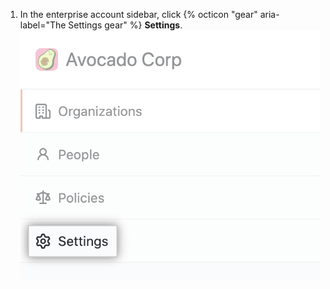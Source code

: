1. In the enterprise account sidebar, click {% octicon "gear" aria-label="The Settings gear" %} **Settings**. ![Settings tab in the enterprise account sidebar](/assets/images/help/business-accounts/enterprise-account-settings-tab.png)
